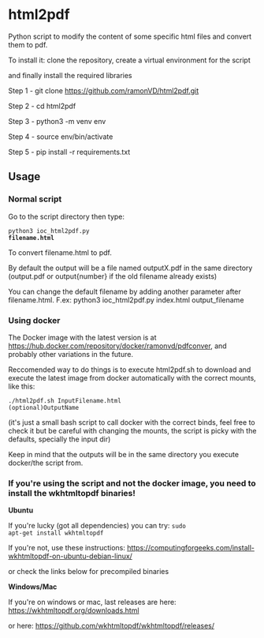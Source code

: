 # html2pdf
Python script to modify the content of some specific html files and convert them to pdf.

To install it: clone the repository, create a virtual environment for the script

and finally install the required libraries

Step 1 - git clone https://github.com/ramonVD/html2pdf.git

Step 2 - cd html2pdf

Step 3 - python3 -m venv env

Step 4 - source env/bin/activate

Step 5 - pip install -r requirements.txt



## Usage

### Normal script
Go to the script directory then type:

<code>python3 ioc_html2pdf.py **filename.html**</code>

To convert filename.html to pdf.

By default the output will be a file named outputX.pdf in the same directory (output.pdf or output{number} if the old filename already exists)

You can change the default filename by adding another parameter after filename.html. F.ex: python3 ioc_html2pdf.py index.html output_filename


### Using docker
The Docker image with the latest version is at https://hub.docker.com/repository/docker/ramonvd/pdfconver, and probably other variations in the future.

Reccomended way to do things is to execute html2pdf.sh to download and execute the latest image from docker automatically with the correct mounts, like this:

<code>./html2pdf.sh InputFilename.html (optional)OutputName</code>

(it's just a small bash script to call docker with the correct binds, feel free to check it but be careful with changing the mounts, the script is picky with the defaults, specially the input dir)

Keep in mind that the outputs will be in the same directory you execute docker/the script from.


### If you're using the script and not the docker image, you need to install the wkhtmltopdf binaries!

**Ubuntu**

If you're lucky (got all dependencies) you can try: <code>sudo apt-get install wkhtmltopdf</code>

If you're not, use these instructions: https://computingforgeeks.com/install-wkhtmltopdf-on-ubuntu-debian-linux/

or check the links below for precompiled binaries

**Windows/Mac**

If you're on windows or mac, last releases are here: 
https://wkhtmltopdf.org/downloads.html 

or here: https://github.com/wkhtmltopdf/wkhtmltopdf/releases/
